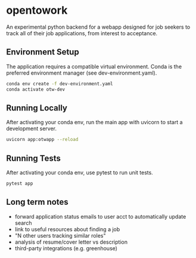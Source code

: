 # opentowork

An experimental python backend for a webapp designed for job seekers to track
all of their job applications, from interest to acceptance.

## Environment Setup

The application requires a compatible virtual environment.
Conda is the preferred environment manager (see dev-environment.yaml).

```sh
conda env create -f dev-environment.yaml
conda activate otw-dev
```

## Running Locally

After activating your conda env, run the main app with uvicorn to start a development server.

```sh
uvicorn app:otwapp --reload
```

## Running Tests

After activating your conda env, use pytest to run unit tests.

```sh
pytest app
```

## Long term notes

- forward application status emails to user acct to automatically update search
- link to useful resources about finding a job
- "N other users tracking similar roles"
- analysis of resume/cover letter vs description
- third-party integrations (e.g. greenhouse)